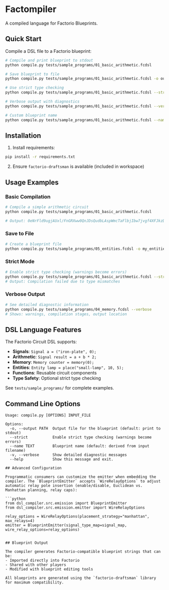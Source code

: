# Factompiler

A compiled language for Factorio Blueprints.

## Quick Start

Compile a DSL file to a Factorio blueprint:

```bash
# Compile and print blueprint to stdout
python compile.py tests/sample_programs/01_basic_arithmetic.fcdsl

# Save blueprint to file
python compile.py tests/sample_programs/01_basic_arithmetic.fcdsl -o output.blueprint

# Use strict type checking
python compile.py tests/sample_programs/01_basic_arithmetic.fcdsl --strict

# Verbose output with diagnostics
python compile.py tests/sample_programs/01_basic_arithmetic.fcdsl --verbose

# Custom blueprint name
python compile.py tests/sample_programs/01_basic_arithmetic.fcdsl --name "My Circuit"
```

## Installation

1. Install requirements:
```bash
pip install -r requirements.txt
```

2. Ensure `factorio-draftsman` is available (included in workspace)

## Usage Examples

### Basic Compilation
```bash
# Compile a simple arithmetic circuit
python compile.py tests/sample_programs/01_basic_arithmetic.fcdsl

# Output: 0eNrFld9ugjAUxl/FnGRXww0QnJDsQudbLAspWmcTaFlbjIbw7jvgf4XFJkzDBdCeno...
```

### Save to File
```bash
# Create a blueprint file
python compile.py tests/sample_programs/05_entities.fcdsl -o my_entities.blueprint
```

### Strict Mode
```bash
# Enable strict type checking (warnings become errors)
python compile.py tests/sample_programs/01_basic_arithmetic.fcdsl --strict
# Output: Compilation failed due to type mismatches
```

### Verbose Output
```bash
# See detailed diagnostic information
python compile.py tests/sample_programs/04_memory.fcdsl --verbose
# Shows: warnings, compilation stages, output location
```

## DSL Language Features

The Factorio Circuit DSL supports:

- **Signals**: `Signal a = ("iron-plate", 0);`
- **Arithmetic**: `Signal result = a + b * 2;`
- **Memory**: `Memory counter = memory(0);`
- **Entities**: `Entity lamp = place("small-lamp", 10, 5);`
- **Functions**: Reusable circuit components
- **Type Safety**: Optional strict type checking

See `tests/sample_programs/` for complete examples.

## Command Line Options

```
Usage: compile.py [OPTIONS] INPUT_FILE

Options:
  -o, --output PATH  Output file for the blueprint (default: print to stdout)
  --strict           Enable strict type checking (warnings become errors)
  --name TEXT        Blueprint name (default: derived from input filename)
  -v, --verbose      Show detailed diagnostic messages
  --help             Show this message and exit.

## Advanced Configuration

Programmatic consumers can customize the emitter when embedding the compiler. The `BlueprintEmitter` accepts `WireRelayOptions` to adjust automatic relay pole insertion (enable/disable, Euclidean vs. Manhattan planning, relay caps):

```python
from dsl_compiler.src.emission import BlueprintEmitter
from dsl_compiler.src.emission.emitter import WireRelayOptions

relay_options = WireRelayOptions(placement_strategy="manhattan", max_relays=4)
emitter = BlueprintEmitter(signal_type_map=signal_map, wire_relay_options=relay_options)
```
```

## Blueprint Output

The compiler generates Factorio-compatible blueprint strings that can be:
- Imported directly into Factorio
- Shared with other players
- Modified with blueprint editing tools

All blueprints are generated using the `factorio-draftsman` library for maximum compatibility.
